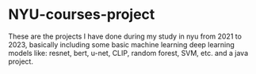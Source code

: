 # NYU-courses-project
These are the projects I have done during my study in nyu from 2021 to 2023, basically including some basic machine learning deep learning models like: resnet, bert, u-net,
CLIP, random forest, SVM, etc. 
and a java project.
